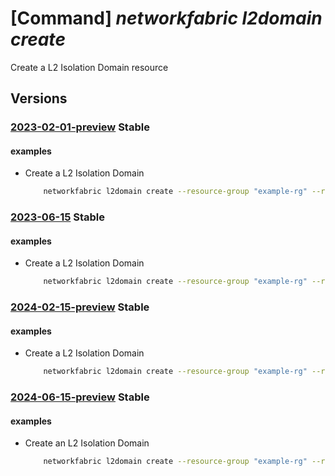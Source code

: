# [Command] _networkfabric l2domain create_

Create a L2 Isolation Domain resource

## Versions

### [2023-02-01-preview](/Resources/mgmt-plane/L3N1YnNjcmlwdGlvbnMve30vcmVzb3VyY2Vncm91cHMve30vcHJvdmlkZXJzL21pY3Jvc29mdC5tYW5hZ2VkbmV0d29ya2ZhYnJpYy9sMmlzb2xhdGlvbmRvbWFpbnMve30=/2023-02-01-preview.xml) **Stable**

<!-- mgmt-plane /subscriptions/{}/resourcegroups/{}/providers/microsoft.managednetworkfabric/l2isolationdomains/{} 2023-02-01-preview -->

#### examples

- Create a L2 Isolation Domain
    ```bash
        networkfabric l2domain create --resource-group "example-rg" --resource-name "example-l2domain" --location "westus3" --nf-id "/subscriptions/xxxxxx-xxxxxx-xxxx-xxxx-xxxxxx/resourceGroups/example-rg/providers/Microsoft.ManagedNetworkFabric/NetworkFabrics/example-fabricName" --vlan-id  501 --mtu 1500
    ```

### [2023-06-15](/Resources/mgmt-plane/L3N1YnNjcmlwdGlvbnMve30vcmVzb3VyY2Vncm91cHMve30vcHJvdmlkZXJzL21pY3Jvc29mdC5tYW5hZ2VkbmV0d29ya2ZhYnJpYy9sMmlzb2xhdGlvbmRvbWFpbnMve30=/2023-06-15.xml) **Stable**

<!-- mgmt-plane /subscriptions/{}/resourcegroups/{}/providers/microsoft.managednetworkfabric/l2isolationdomains/{} 2023-06-15 -->

#### examples

- Create a L2 Isolation Domain
    ```bash
        networkfabric l2domain create --resource-group "example-rg" --resource-name "example-l2domain" --location "westus3" --nf-id "/subscriptions/xxxxxx-xxxxxx-xxxx-xxxx-xxxxxx/resourceGroups/example-rg/providers/Microsoft.ManagedNetworkFabric/NetworkFabrics/example-fabricName" --vlan-id  501 --mtu 1500
    ```

### [2024-02-15-preview](/Resources/mgmt-plane/L3N1YnNjcmlwdGlvbnMve30vcmVzb3VyY2Vncm91cHMve30vcHJvdmlkZXJzL21pY3Jvc29mdC5tYW5hZ2VkbmV0d29ya2ZhYnJpYy9sMmlzb2xhdGlvbmRvbWFpbnMve30=/2024-02-15-preview.xml) **Stable**

<!-- mgmt-plane /subscriptions/{}/resourcegroups/{}/providers/microsoft.managednetworkfabric/l2isolationdomains/{} 2024-02-15-preview -->

#### examples

- Create a L2 Isolation Domain
    ```bash
        networkfabric l2domain create --resource-group "example-rg" --resource-name "example-l2domain" --location "westus3" --nf-id "/subscriptions/xxxxxx-xxxxxx-xxxx-xxxx-xxxxxx/resourceGroups/example-rg/providers/Microsoft.ManagedNetworkFabric/NetworkFabrics/example-fabricName" --vlan-id  501 --mtu 1500
    ```

### [2024-06-15-preview](/Resources/mgmt-plane/L3N1YnNjcmlwdGlvbnMve30vcmVzb3VyY2Vncm91cHMve30vcHJvdmlkZXJzL21pY3Jvc29mdC5tYW5hZ2VkbmV0d29ya2ZhYnJpYy9sMmlzb2xhdGlvbmRvbWFpbnMve30=/2024-06-15-preview.xml) **Stable**

<!-- mgmt-plane /subscriptions/{}/resourcegroups/{}/providers/microsoft.managednetworkfabric/l2isolationdomains/{} 2024-06-15-preview -->

#### examples

- Create an L2 Isolation Domain
    ```bash
        networkfabric l2domain create --resource-group "example-rg" --resource-name "example-l2domain" --location "westus3" --nf-id "/subscriptions/xxxxxx-xxxxxx-xxxx-xxxx-xxxxxx/resourceGroups/example-rg/providers/Microsoft.ManagedNetworkFabric/NetworkFabrics/example-fabricName" --vlan-id  501 --mtu 1500
    ```
